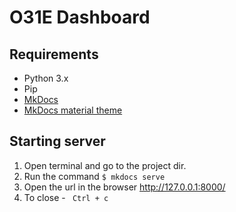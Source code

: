 # O31E Dashboard

## Requirements

- Python 3.x
- Pip
- [MkDocs](https://www.mkdocs.org/)
- [MkDocs material theme](https://squidfunk.github.io/mkdocs-material/getting-started/)

## Starting server

1. Open terminal and go to the project dir.
2. Run the command `$ mkdocs serve`
3. Open the url in the browser http://127.0.0.1:8000/
4. To close - ` Ctrl + c`